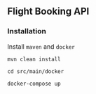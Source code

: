 ## Flight Booking API

### Installation

Install `maven` and `docker`

`mvn clean install`

`cd src/main/docker`

`docker-compose up`